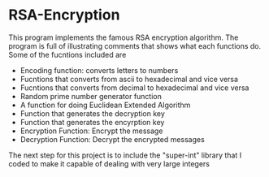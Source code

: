 # RSA-Encryption

This program implements the famous RSA encryption algorithm. The program is full of illustrating comments that shows what each functions do. Some of the fucntions included are

- Encoding function: converts letters to numbers
- Fucntions that converts from ascii to hexadecimal and vice versa
- Fucntions that converts from decimal to hexadecimal and vice versa
- Random prime number generator function
- A function for doing Euclidean Extended Algorithm
- Function that generates the decryption key
- Function that generates the encyrption key
- Encryption Function: Encrypt the message 
- Decryption Function: Decrypt the encrypted messages

The next step for this project is to include the "super-int" library that I coded to make it capable of dealing with very large integers
